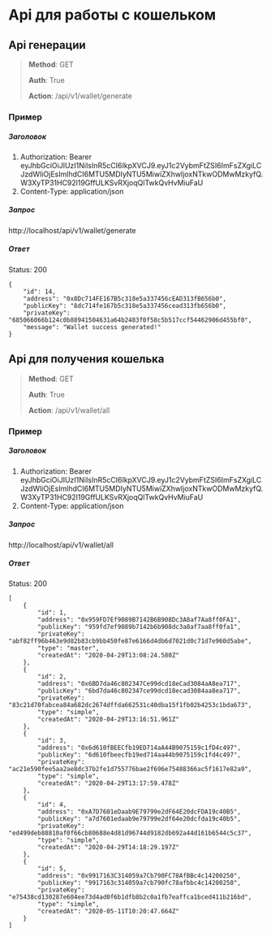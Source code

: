 # Api для работы с кошельком

## Api генерации

> **Method**: GET
>
> **Auth**: True
>
> **Action**: /api/v1/wallet/generate

### Пример

##### Заголовок
1. Authorization: Bearer eyJhbGciOiJIUzI1NiIsInR5cCI6IkpXVCJ9.eyJ1c2VybmFtZSI6ImFsZXgiLCJzdWIiOjEsImlhdCI6MTU5MDIyNTU5MiwiZXhwIjoxNTkwODMwMzkyfQ.W3XyTP31HC92l19GffULKSvRXjoqQlTwkQvHvMiuFaU
2. Content-Type: application/json

##### Запрос
http://localhost/api/v1/wallet/generate

##### Ответ

Status: 200

```
{
    "id": 14,
    "address": "0x8Dc714FE167B5c318e5a337456cEAD313fB656b0",
    "publicKey": "8dc714fe167b5c318e5a337456cead313fb656b0",
    "privateKey": "685066066b124c0b88941504631a64b2483f0f58c5b517ccf54462906d455bf0",
    "message": "Wallet success generated!"
}
```

## Api для получения кошелька

> **Method**: GET
>
> **Auth**: True
>
> **Action**: /api/v1/wallet/all

### Пример

##### Заголовок
1. Authorization: Bearer eyJhbGciOiJIUzI1NiIsInR5cCI6IkpXVCJ9.eyJ1c2VybmFtZSI6ImFsZXgiLCJzdWIiOjEsImlhdCI6MTU5MDIyNTU5MiwiZXhwIjoxNTkwODMwMzkyfQ.W3XyTP31HC92l19GffULKSvRXjoqQlTwkQvHvMiuFaU
2. Content-Type: application/json

##### Запрос
http://localhost/api/v1/wallet/all

##### Ответ

Status: 200

```
[
    {
        "id": 1,
        "address": "0x959FD7Ef9089B7142B6B908Dc3A8af7Aa8ff0FA1",
        "publicKey": "959fd7ef9089b7142b6b908dc3a8af7aa8ff0fa1",
        "privateKey": "abf82ff96b463e9d82b83cb9bb450fe87e6166d4db6d7021d0c71d7e960d5abe",
        "type": "master",
        "createdAt": "2020-04-29T13:08:24.580Z"
    },
    {
        "id": 2,
        "address": "0x6BD7da46c802347Ce99dcd18eCad3084aA8ea717",
        "publicKey": "6bd7da46c802347ce99dcd18ecad3084aa8ea717",
        "privateKey": "83c21d70fabcea84a682dc2674dffda662531c40dba15f1fb02b4253c1bda673",
        "type": "simple",
        "createdAt": "2020-04-29T13:16:51.961Z"
    },
    {
        "id": 3,
        "address": "0x6d610fBEECfb19ED714aA44B9075159c1fD4c497",
        "publicKey": "6d610fbeecfb19ed714aa44b9075159c1fd4c497",
        "privateKey": "ac21e590fee5aa2ae8dc37b2fe1d755776bae2f696e75488366ac5f1617e82a9",
        "type": "simple",
        "createdAt": "2020-04-29T13:17:59.478Z"
    },
    {
        "id": 4,
        "address": "0xA7D7601eDaab9E79799e2dF64E20dcFDA19c40B5",
        "publicKey": "a7d7601edaab9e79799e2df64e20dcfda19c40b5",
        "privateKey": "ed499deb88810af0f66cb80688e4d81d96744d9182db692a44d161b6544c5c37",
        "type": "simple",
        "createdAt": "2020-04-29T14:18:29.197Z"
    },
    {
        "id": 5,
        "address": "0x9917163C314059a7Cb790FC78AfBBc4c14200250",
        "publicKey": "9917163c314059a7cb790fc78afbbc4c14200250",
        "privateKey": "e75438cd130287e604ee73d4ad0f6b1dfb8b2c0a1fb7eaffca1bced411b216bd",
        "type": "simple",
        "createdAt": "2020-05-11T10:20:47.664Z"
    }
]
```

